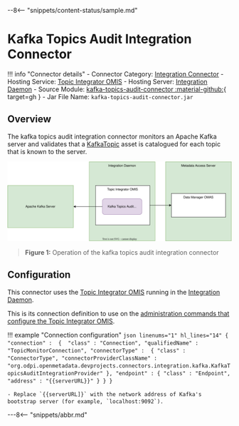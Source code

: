 <!-- SPDX-License-Identifier: CC-BY-4.0 -->
<!-- Copyright Contributors to the ODPi Egeria project. -->

--8<-- "snippets/content-status/sample.md"

# Kafka Topics Audit Integration Connector

!!! info "Connector details"
    - Connector Category: [Integration Connector](/concepts/integration-connector)
    - Hosting Service: [Topic Integrator OMIS](/services/omis/topic-integrator/overview)
    - Hosting Server: [Integration Daemon](/concepts/integration-daemon)
    - Source Module: [kafka-topics-audit-connector :material-github:](https://github.com/odpi/egeria-dev-projects/tree/main/kafka-topics-audit-connector){ target=gh }
    - Jar File Name: `kafka-topics-audit-connector.jar`

## Overview

The kafka topics audit integration connector monitors an Apache Kafka server and validates that a  [KafkaTopic](/types/2/0223-Events-and-Logs) asset is catalogued for each topic that is known to the server.


![Figure 1](kafka-topics-audit-integration-connector.svg)
> **Figure 1:** Operation of the kafka topics audit integration connector


## Configuration

This connector uses the [Topic Integrator OMIS](/services/omis/topic-integrator/overview)
running in the [Integration Daemon](/concepts/integration-daemon).

This is its connection definition to use on the [administration commands that configure the Topic Integrator OMIS](/guides/admin/servers/configuring-an-integration-daemon/#configure-the-integration-services).

!!! example "Connection configuration"
    ```json linenums="1" hl_lines="14"
    {
       "connection" : 
                    { 
                        "class" : "Connection",
                        "qualifiedName" : "TopicMonitorConnection",
                        "connectorType" : 
                        {
                            "class" : "ConnectorType",
                            "connectorProviderClassName" : "org.odpi.openmetadata.devprojects.connectors.integration.kafka.KafkaTopicsAuditIntegrationProvider"
                        },
                        "endpoint" :
                        {
                            "class" : "Endpoint",
                            "address" : "{{serverURL}}"
                        }
                    }
    }
    ```

    - Replace `{{serverURL]}` with the network address of Kafka's bootstrap server (for example, `localhost:9092`).

---8<-- "snippets/abbr.md"
